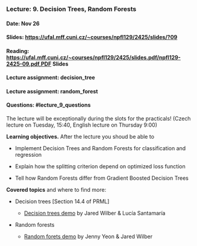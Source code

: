 ### Lecture: 9. Decision Trees, Random Forests
#### Date: Nov 26
#### Slides: https://ufal.mff.cuni.cz/~courses/npfl129/2425/slides/?09
#### Reading: https://ufal.mff.cuni.cz/~courses/npfl129/2425/slides.pdf/npfl129-2425-09.pdf,PDF Slides
#### Lecture assignment: decision_tree
#### Lecture assignment: random_forest
#### Questions: #lecture_9_questions

The lecture will be exceptionally during the slots for the practicals! (Czech lecture on Tuesday, 15:40, English lecture on Thursday 9:00)

**Learning objectives.** After the lecture you shoud be able to

- Implement Decision Trees and Random Forests for classification and regression

- Explain how the splitting criterion depend on optimized loss function

- Tell how Random Forests differ from Gradient Boosted Decision Trees

**Covered topics** and where to find more:

- Decision trees [Section 14.4 of PRML]
  - [Decision trees demo](https://mlu-explain.github.io/decision-tree/) by Jared Wilber & Lucía Santamaría

- Random forests
  - [Random forets demo](https://mlu-explain.github.io/random-forest/) by Jenny Yeon & Jared Wilber

